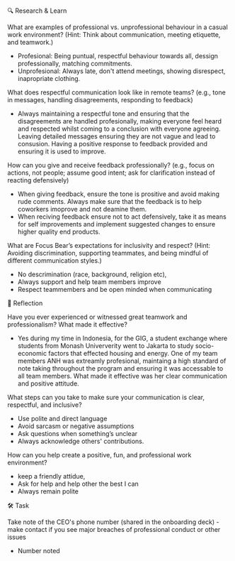 🔍 Research & Learn

What are examples of professional vs. unprofessional behaviour in a casual work environment? (Hint: Think about communication, meeting etiquette, and teamwork.)
- Profesional: Being puntual, respectful behaviour towards all, dessign professionally, matching commitments.
- Unprofesional: Always late, don't attend meetings, showing disrespect, inapropriate clothing.


What does respectful communication look like in remote teams? (e.g., tone in messages, handling disagreements, responding to feedback)
- Always maintaining a respectful tone and ensuring that the disagreements are handled profesionally, making everyone feel heard and respected whilst coming to a conclusion with everyone agreeing. Leaving detailed messages ensuring they are not vague and lead to consusion. Having a positive response to feedback provided and ensuring it is used to improve. 

How can you give and receive feedback professionally? (e.g., focus on actions, not people; assume good intent; ask for clarification instead of reacting defensively)
- When giving feedback, ensure the tone is prositive and avoid making rude comments. Always make sure that the feedback is to help coworkers imoprove and not deamine them.
- When reciving feedback ensure not to act defensively, take it as means for self improvements and implement suggested changes to ensure higher quality end products. 

What are Focus Bear’s expectations for inclusivity and respect? (Hint: Avoiding discrimination, supporting teammates, and being mindful of different communication styles.)
- No descrimination (race, background, religion etc),
- Always support and help team members improve 
- Respect teammembers and be open minded when communicating


📝 Reflection

Have you ever experienced or witnessed great teamwork and professionalism? What made it effective?
- Yes during my time in Indonesia, for the GIG, a student exchange where students from Monash Uniververity went to Jakarta to study socio-economic factors that effected housing and energy. One of my team members ANH was extreamly profesional, maintaing a high standard of note taking throughout the program and ensuring it was accessable to all team members. What made it effective was her clear communication and positive attitude. 

What steps can you take to make sure your communication is clear, respectful, and inclusive?
- Use polite and direct language
- Avoid sarcasm or negative assumptions 
- Ask questions when something’s unclear 
- Always acknowledge others' contributions.

How can you help create a positive, fun, and professional work environment?
- keep a friendly attidue, 
- Ask for help and help other the best I can
- Always remain polite

🛠️ Task

Take note of the CEO's phone number (shared in the onboarding deck) - make contact if you see major breaches of professional conduct or other issues
- Number noted
